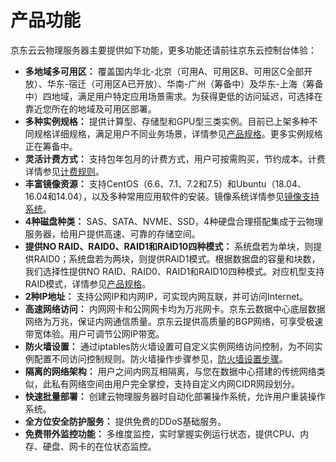 # 产品功能

京东云云物理服务器主要提供如下功能，更多功能还请前往京东云控制台体验：

- **多地域多可用区：**
覆盖国内华北-北京（可用A、可用区B、可用区C全部开放）、华东-宿迁（可用区A已开放）、华南-广州（筹备中）及华东-上海（筹备中）四地域，满足用户特定应用场景需求。为获得更低的访问延迟，可选择在靠近您所在的地域及可用区部署。
- **多种实例规格：**
提供计算型、存储型和GPU型三类实例。目前已上架多种不同规格详细规格，满足用户不同业务场景，详情参见[产品规格](../Introduction/Specifications.md)。更多实例规格正在筹备中。
- **灵活计费方式：**
支持包年包月的计费方式，用户可按需购买，节约成本。计费详情参见[计费规则](../Pricing/Billing-Rules.md)。
- **丰富镜像资源：**
支持CentOS（6.6、7.1、7.2和7.5）和Ubuntu（18.04、16.04和14.04），以及多种常用应用软件的安装。镜像系统详情参见[镜像支持系统](../Operation-Guide/Image/Description-Image.md)。
- **4种磁盘种类：**
SAS、SATA、NVME、SSD，4种硬盘合理搭配集成于云物理服务器，给用户提供高速、可靠的存储空间。
- **提供NO RAID、RAID0、RAID1和RAID10四种模式：**
系统盘若为单块，则提供RAID0；系统盘若为两块，则提供RAID1模式。根据数据盘的容量和块数，我们选择性提供NO RAID、RAID0、RAID1和RAID10四种模式。对应机型支持RAID模式，详情参见[产品规格](../Introduction/Specifications.md)。
- **2种IP地址：**
支持公网IP和内网IP，可实现内网互联，并可访问Internet。
- **高速网络访问：**
内网网卡和公网网卡均为万兆网卡。京东云数据中心底层数据网络为万兆，保证内网通信质量。京东云提供高质量的BGP网络，可享受极速带宽体验。用户可调节公网IP带宽。
- **防火墙设置：**
通过iptables防火墙设置可自定义实例网络访问控制，为不同实例配置不同访问控制规则。防火墙操作步骤参见，[防火墙设置步骤](../Operation-Guide/Network-And-Security/Steps-Network-And-Security.md)。
- **隔离的网络架构：**
用户之间内网互相隔离，与您在数据中心搭建的传统网络类似，此私有网络空间由用户完全掌控，支持自定义内网CIDR网段划分。
- **快速批量部署：**
创建云物理服务器时自动化部署操作系统，允许用户重装操作系统。
- **全方位安全防护服务：**
提供免费的DDoS基础服务。
- **免费带外监控功能：**
多维度监控，实时掌握实例运行状态，提供CPU、内存、硬盘、网卡的在位状态监控。
